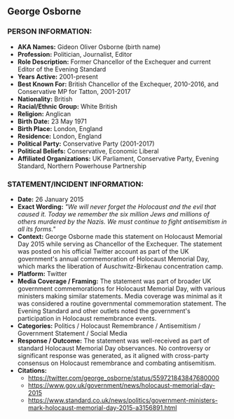 ## George Osborne

### PERSON INFORMATION:
- **AKA Names:** Gideon Oliver Osborne (birth name)
- **Profession:** Politician, Journalist, Editor
- **Role Description:** Former Chancellor of the Exchequer and current Editor of the Evening Standard
- **Years Active:** 2001-present
- **Best Known For:** British Chancellor of the Exchequer, 2010-2016, and Conservative MP for Tatton, 2001-2017
- **Nationality:** British
- **Racial/Ethnic Group:** White British
- **Religion:** Anglican
- **Birth Date:** 23 May 1971
- **Birth Place:** London, England
- **Residence:** London, England
- **Political Party:** Conservative Party (2001-2017)
- **Political Beliefs:** Conservative, Economic Liberal
- **Affiliated Organizations:** UK Parliament, Conservative Party, Evening Standard, Northern Powerhouse Partnership

### STATEMENT/INCIDENT INFORMATION:
- **Date:** 26 January 2015
- **Exact Wording:** *"We will never forget the Holocaust and the evil that caused it. Today we remember the six million Jews and millions of others murdered by the Nazis. We must continue to fight antisemitism in all its forms."*
- **Context:** George Osborne made this statement on Holocaust Memorial Day 2015 while serving as Chancellor of the Exchequer. The statement was posted on his official Twitter account as part of the UK government's annual commemoration of Holocaust Memorial Day, which marks the liberation of Auschwitz-Birkenau concentration camp.
- **Platform:** Twitter
- **Media Coverage / Framing:** The statement was part of broader UK government commemorations for Holocaust Memorial Day, with various ministers making similar statements. Media coverage was minimal as it was considered a routine governmental commemoration statement. The Evening Standard and other outlets noted the government's participation in Holocaust remembrance events.
- **Categories:** Politics / Holocaust Remembrance / Antisemitism / Government Statement / Social Media
- **Response / Outcome:** The statement was well-received as part of standard Holocaust Memorial Day observances. No controversy or significant response was generated, as it aligned with cross-party consensus on Holocaust remembrance and combating antisemitism.
- **Citations:** 
  - https://twitter.com/george_osborne/status/559721843847680000
  - https://www.gov.uk/government/news/holocaust-memorial-day-2015
  - https://www.standard.co.uk/news/politics/government-ministers-mark-holocaust-memorial-day-2015-a3156891.html